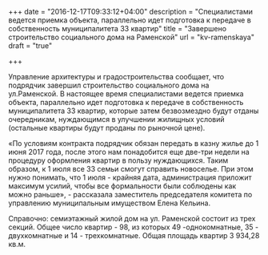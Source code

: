 +++
date = "2016-12-17T09:33:12+04:00"
description = "Cпециалистами ведется приемка объекта, параллельно идет подготовка к передаче в собственность муниципалитета 33 квартир"
title = "Завершено строительство социального дома на Раменской"
url = "kv-ramenskaya"
draft = "true"

+++

Управление архитектуры и градостроительства сообщает, что подрядчик завершил строительство социального дома на ул.Раменской. В настоящее время специалистами ведется приемка объекта, параллельно идет подготовка к передаче в собственность муниципалитета 33 квартир, которые затем безвозмездно будут отданы очередникам, нуждающимся в улучшении жилищных условий (остальные квартиры будут проданы по рыночной цене).

«По условиям контракта подрядчик обязан передать в казну жилье до 1 июня 2017 года, после этого нам понадобится еще две-три недели на процедуру оформления квартир в пользу нуждающихся. Таким образом, к 1 июля все 33 семьи смогут справить новоселье. При этом нужно понимать, что 1 июля - крайняя дата, администрация приложит максимум усилий, чтобы все формальности были соблюдены как можно раньше», - рассказала заместитель председателя комитета по управлению муниципальным имуществом Елена Кельина.

Справочно: семиэтажный жилой дом на ул. Раменской состоит из трех секций. Общее число квартир - 98, из которых 49 -однокомнатные, 35 - двухкомнатные и 14 - трехкомнатные. Общая площадь квартир 3 934,28 кв.м. 